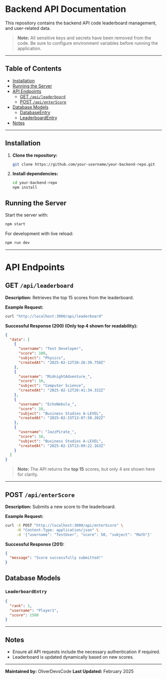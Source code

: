 # Backend API Documentation

This repository contains the backend API code leaderboard management, and user-related data.

> **Note:** All sensitive keys and secrets have been removed from the code. Be sure to configure environment variables before running the application.

---

## Table of Contents

- [Installation](#installation)
- [Running the Server](#running-the-server)
- [API Endpoints](#api-endpoints)
  - [GET `/api/leaderboard`](#get-apileaderboard)
  - [POST `/api/enterScore`](#post-apienterscore)
- [Database Models](#database-models)
  - [DatabaseEntry](#databaseentry)
  - [LeaderboardEntry](#leaderboardentry)
- [Notes](#notes)

---

## Installation

1. **Clone the repository:**
   ```bash
   git clone https://github.com/your-username/your-backend-repo.git
   ```

2. **Install dependencies:**
   ```bash
   cd your-backend-repo
   npm install
   ```


## Running the Server

Start the server with:
```bash
npm start
```

For development with live reload:
```bash
npm run dev
```

---

# API Endpoints


## GET `/api/leaderboard`

**Description:**
Retrieves the top 15 scores from the leaderboard.

**Example Request:**
```bash
curl "http://localhost:3000/api/leaderboard"
```

**Successful Response (200) (Only top 4 shown for readability):**
```json
{
  "data": [
    {
      "username": "Test Developer",
      "score": 100,
      "subject": "Physics",
      "createdAt": "2025-02-12T20:26:39.750Z"
    },
    {
      "username": "MidnightAdventure_",
      "score": 10,
      "subject": "Computer Science",
      "createdAt": "2025-02-12T20:41:34.332Z"
    },
    {
      "username": "EchoNebula_",
      "score": 10,
      "subject": "Business Studies A-LEVEL",
      "createdAt": "2025-02-15T13:07:50.202Z"
    },
    {
      "username": "JazzPirate_",
      "score": 10,
      "subject": "Business Studies A-LEVEL",
      "createdAt": "2025-02-15T13:09:22.163Z"
    }
  ]
}
```

> **Note:** The API returns the **top 15** scores, but only 4 are shown here for clarity.

---

## POST `/api/enterScore`

**Description:**
Submits a new score to the leaderboard.

**Example Request:**
```bash
curl -X POST "http://localhost:3000/api/enterScore" \
     -H "Content-Type: application/json" \
     -d '{"username": "TestUser", "score": 50, "subject": "Math"}'
```

**Successful Response (201):**
```json
{
  "message": "Score successfully submitted!"
}
```


## Database Models

### `LeaderboardEntry`
```json
{
  "rank": 1,
  "username": "Player1",
  "score": 1500
}
```

---

## Notes
- Ensure all API requests include the necessary authentication if required.
- Leaderboard is updated dynamically based on new scores.

---

**Maintained by:** OliverDevsCode
**Last Updated:** February 2025

